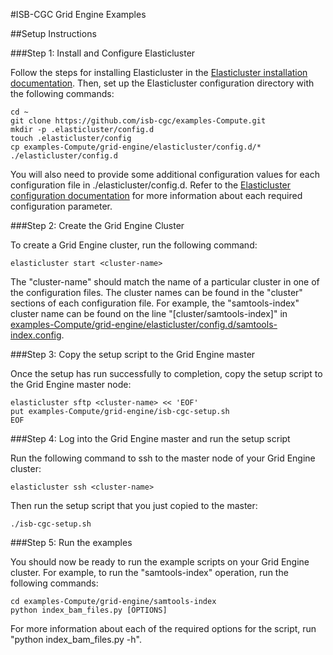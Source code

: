 #ISB-CGC Grid Engine Examples

##Setup Instructions

###Step 1: Install and Configure Elasticluster

Follow the steps for installing Elasticluster in the [Elasticluster installation documentation](http://elasticluster.readthedocs.org/en/latest/install.html).  Then, set up the Elasticluster configuration directory with the following commands:
```
cd ~
git clone https://github.com/isb-cgc/examples-Compute.git
mkdir -p .elasticluster/config.d
touch .elasticluster/config
cp examples-Compute/grid-engine/elasticluster/config.d/* ./elasticluster/config.d
```

You will also need to provide some additional configuration values for each configuration file in ./elasticluster/config.d.  Refer to the [Elasticluster configuration documentation](http://elasticluster.readthedocs.org/en/latest/configure.html) for more information about each required configuration parameter.

###Step 2: Create the Grid Engine Cluster

To create a Grid Engine cluster, run the following command:
```
elasticluster start <cluster-name>
```

The "cluster-name" should match the name of a particular cluster in one of the configuration files.  The cluster names can be found in the "cluster" sections of each configuration file.  For example, the "samtools-index" cluster name can be found on the line "[cluster/samtools-index]" in [examples-Compute/grid-engine/elasticluster/config.d/samtools-index.config](elasticluster/config.d/samtools-index.config).

###Step 3: Copy the setup script to the Grid Engine master 

Once the setup has run successfully to completion, copy the setup script to the Grid Engine master node:
```
elasticluster sftp <cluster-name> << 'EOF'
put examples-Compute/grid-engine/isb-cgc-setup.sh
EOF
```

###Step 4: Log into the Grid Engine master and run the setup script

Run the following command to ssh to the master node of your Grid Engine cluster:
```
elasticluster ssh <cluster-name>
```

Then run the setup script that you just copied to the master:
```
./isb-cgc-setup.sh
```
###Step 5: Run the examples

You should now be ready to run the example scripts on your Grid Engine cluster.  For example, to run the "samtools-index" operation, run the following commands:
```
cd examples-Compute/grid-engine/samtools-index
python index_bam_files.py [OPTIONS]
```

For more information about each of the required options for the script, run "python index_bam_files.py -h".
